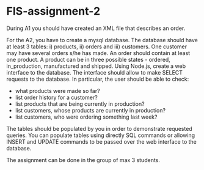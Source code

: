 # FIS-assignment-2
During A1 you should have created an XML file that describes an order.

For the A2, you have to create a mysql database. The database should have at least 3 tables: i) products, ii) orders and iii) customers. One customer may have several orders s/he has made. An order should contain at least one product. A product can be in three possible states - ordered, in_production, manufactured and shipped. 
Using Node.js, create a web interface to the database. The interface should allow to make SELECT requests to the database. In particular, the user should be able to check:

* what products were made so far?
* list order history for a customer?
* list products that are being currently in production?
* list customers, whose products are currently in production?
* list customers, who were ordering something last week?



The tables should be populated by you in order to demonstrate requested queries. You can populate tables using directly SQL commands or allowing INSERT and UPDATE commands to be passed over the web interface to the database.



The assignment can be done in the group of max 3 students.
